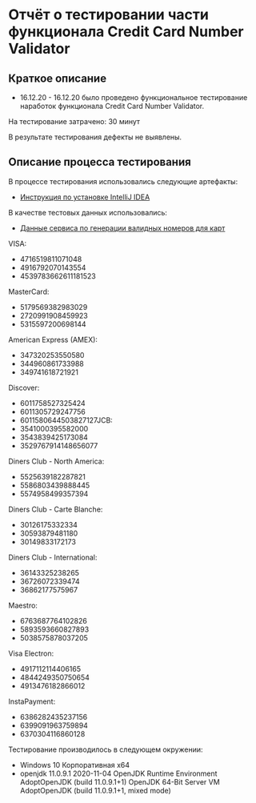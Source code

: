 # Отчёт о тестировании части функционала Credit Card Number Validator

## Краткое описание
- 16.12.20 - 16.12.20 было проведено функциональное тестирование наработок функционала Credit Card Number Validator.

На тестирование затрачено: 30 минут

В результате тестирования дефекты не выявлены.

## Описание процесса тестирования

В процессе тестирования использовались следующие артефакты:
- [Инструкция по установке IntelliJ IDEA](https://github.com/netology-code/javaqa-homeworks/blob/master/intro/idea.md)

В качестве тестовых данных использовались: 
- [Данные сервиса по генерации валидных номеров для карт](https://www.freeformatter.com/credit-card-number-generator-validator.html)

 VISA:
- 4716519811071048
- 4916792070143554
- 4539783662611181523

MasterCard:
- 5179569382983029
- 2720991908459923
- 5315597200698144

American Express (AMEX):
- 347320253550580
- 344960861733988
- 349741618721921

Discover:
- 6011758527325424
- 6011305729247756
- 6011580644503827127JCB:
- 3541000395582000
- 3543839425173084
- 3529767914148656077

Diners Club - North America:
- 5525639182287821
- 5586803439888445
- 5574958499357394

Diners Club - Carte Blanche:
- 30126175332334
- 30593879481180
- 30149833172173

Diners Club - International:
- 36143325238265
- 36726072339474
- 36862177575967

Maestro:
- 6763687764102826
- 5893593660827893
- 5038575878037205

Visa Electron:
- 4917112114406165
- 4844249350750654
- 4913476182866012

InstaPayment:
- 6386282435237156
- 6399091963759894
- 6370304116860128

Тестирование производилось в следующем окружении:

- Windows 10 Корпоративная х64
- openjdk 11.0.9.1 2020-11-04
OpenJDK Runtime Environment AdoptOpenJDK (build 11.0.9.1+1)
OpenJDK 64-Bit Server VM AdoptOpenJDK (build 11.0.9.1+1, mixed mode)
